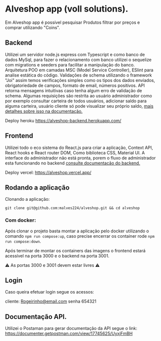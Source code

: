 # Alveshop app (voll solutions).
Em Alveshop app é possível pesquisar Produtos filtrar por preços e comprar utilizando "Coins".




 ## Backend
 Utilizei um servidor node.js express com Typescript e como banco de dados MySql, para fazer o relacionamento com banco utilizei o sequelize com migrations e seeders para facilitar a manipulação do banco.
Arquitetura POO em camadas MSC (Model Service Controller), ESlint para analise estática do código.
Validações de schema  utilizando o framework "Joi" assim temos verificações simples como os tipos dos dados enviados, obrigatoriedade de campos, formato de email, números positivos. API retorna mensagens intuitivas caso tenha algum erro de validação de schema.
Algumas requisições são restrita ao usuário administrador como por exemplo consultar carteira de todos usuários, adicionar saldo para alguma carteira, usuário cliente só pode visualizar seu próprio saldo, [mais detalhes sobre isso na documentação.](https://documenter.getpostman.com/view/17745625/UyxjFmBH)

Deploy heroku https://alveshop-backend.herokuapp.com/

## Frontend

Utilizei todo o eco sistema do React.js para criar a aplicação, Context API, React hooks e React router DOM, Como biblioteca CSS, Material UI.
A interface do administrador não está pronta, porem o fluxo de administrador esta funcionando no backend [consulte documentação do backend.](https://documenter.getpostman.com/view/17745625/UyxjFmBH)

Deploy vercel: https://alveshop.vercel.app/

## Rodando a aplicação

Clonando a aplicação: 

`git clone git@github.com:malves224/alveshop.git && cd alveshop`

### Com docker:

Após clonar o projeto basta montar a aplicação pelo docker utilizando o comando 
`npm run compose:up`, caso precise encerrar os container rode `npm run compose:down`.

Após terminar de montar os containers das imagens o frontend estará acessível na porta 3000 e o backend na porta 3001.

:warning: As portas 3000 e 3001 devem estar livres :warning:

## Login

Caso queira efetuar login segue os acessos: 

cliente: Rogeirinho@email.com senha 654321

## Documentação API.
Utilizei o Postaman para gerar documentação da API segue o link:
https://documenter.getpostman.com/view/17745625/UyxjFmBH
